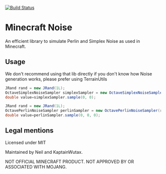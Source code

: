 [![Build Status](https://jenkins.seedfinding.com/buildStatus/icon?job=mc_java%2Fmc_noise_java)](https://jenkins.seedfinding.com/job/mc_java/job/mc_noise_java/)

# Minecraft Noise

An efficient library to simulate Perlin and Simplex Noise as used in Minecraft.

## Usage

We don't recommend using that lib directly if you don't know how Noise generation works, please prefer using TerrainUtils

```java
JRand rand = new JRand(1L);
OctaveSimplexNoiseSampler simplexSampler = new OctaveSimplexNoiseSampler(rand, 2);
double value=simplexSampler.sample(0, 0);
```

```java
JRand rand = new JRand(1L);
OctavePerlinNoiseSampler perlinSampler = new OctavePerlinNoiseSampler(rand, Arrays.stream(new int[] {1, 2}));
double value=perlinSampler.sample(0, 0, 0);
```

## Legal mentions
Licensed under MIT

Maintained by Neil and KaptainWutax.

NOT OFFICIAL MINECRAFT PRODUCT. NOT APPROVED BY OR ASSOCIATED WITH MOJANG.

